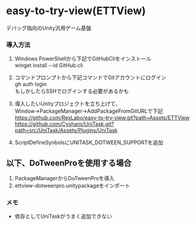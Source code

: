 # easy-to-try-view(ETTView)
デバッグ指向のUnity汎用ゲーム基盤

### 導入方法
1. Windows PowerShellから下記でGitHubCliをインストール  
winget install --id GitHub.cli

2. コマンドプロンプトから下記コマンドでGitアカウントにログイン  
gh auth login  
もしかしたらSSHでログインする必要があるかも

3. 導入したいUnityプロジェクトを立ち上げて、Window→PackageManager→AddPackageFromGitURLで下記  
https://github.com/RexLabo/easy-to-try-view.git?path=Assets/ETTView  
https://github.com/Cysharp/UniTask.git?path=src/UniTask/Assets/Plugins/UniTask  

4. ScriptDefineSynbolsにUNITASK_DOTWEEN_SUPPORTを追加

## 以下、DoTweenProを使用する場合

1. PackageManagerからDoTweenProを導入
2. ettview-dotweenpro.unitypackageをインポート

### メモ
- 依存としてUniTaskがうまく追加できない
